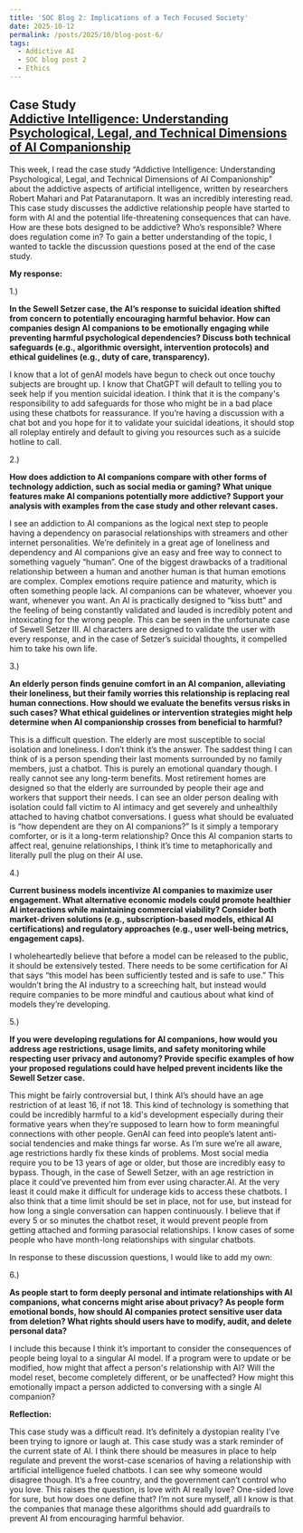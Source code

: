 ```yaml
---
title: 'SOC Blog 2: Implications of a Tech Focused Society'
date: 2025-10-12
permalink: /posts/2025/10/blog-post-6/
tags:
  - Addictive AI
  - SOC blog post 2
  - Ethics
---
```


**Case Study**  
[Addictive Intelligence: Understanding Psychological, Legal, and Technical Dimensions of AI Companionship](https://mit-serc.pubpub.org/pub/iopjyxcx/release/2?readingCollection=132bb7af)
---

This week, I read the case study “Addictive Intelligence: Understanding Psychological, Legal, and Technical Dimensions of AI Companionship” about the addictive aspects of artificial intelligence, written by researchers Robert Mahari and Pat Pataranutaporn. It was an incredibly interesting read. This case study discusses the addictive relationship people have started to form with AI and the potential life-threatening consequences that can have. How are these bots designed to be addictive? Who’s responsible? Where does regulation come in? To gain a better understanding of the topic, I wanted to tackle the discussion questions posed at the end of the case study.

**My response:**

1.)

**In the Sewell Setzer case, the AI’s response to suicidal ideation shifted from concern to potentially encouraging harmful behavior. How can companies design AI companions to be emotionally engaging while preventing harmful psychological dependencies? Discuss both technical safeguards (e.g., algorithmic oversight, intervention protocols) and ethical guidelines (e.g., duty of care, transparency).**

I know that a lot of genAI models have begun to check out once touchy subjects are brought up. I know that ChatGPT will default to telling you to seek help if you mention suicidal ideation. I think that it is the company's responsibility to add safeguards for those who might be in a bad place using these chatbots for reassurance. If you’re having a discussion with a chat bot and you hope for it to validate your suicidal ideations, it should stop all roleplay entirely and default to giving you resources such as a suicide hotline to call.

2.)

**How does addiction to AI companions compare with other forms of technology addiction, such as social media or gaming? What unique features make AI companions potentially more addictive? Support your analysis with examples from the case study and other relevant cases.**

I see an addiction to AI companions as the logical next step to people having a dependency on parasocial relationships with streamers and other internet personalities. We’re definitely in a great age of loneliness and dependency and AI companions give an easy and free way to connect to something vaguely “human”. One of the biggest drawbacks of a traditional relationship between a human and another human is that human emotions are complex. Complex emotions require patience and maturity, which is often something people lack. AI companions can be whatever, whoever you want, whenever you want. An AI is practically designed to “kiss butt” and the feeling of being constantly validated and lauded is incredibly potent and intoxicating for the wrong people. This can be seen in the unfortunate case of Sewell Setzer III. AI characters are designed to validate the user with every response, and in the case of Setzer’s suicidal thoughts, it compelled him to take his own life.

3.)

**An elderly person finds genuine comfort in an AI companion, alleviating their loneliness, but their family worries this relationship is replacing real human connections. How should we evaluate the benefits versus risks in such cases? What ethical guidelines or intervention strategies might help determine when AI companionship crosses from beneficial to harmful?**

This is a difficult question. The elderly are most susceptible to social isolation and loneliness. I don’t think it’s the answer. The saddest thing I can think of is a person spending their last moments surrounded by no family members, just a chatbot. This is purely an emotional quandary though. I really cannot see any long-term benefits. Most retirement homes are designed so that the elderly are surrounded by people their age and workers that support their needs. I can see an older person dealing with isolation could fall victim to AI intimacy and get severely and unhealthily attached to having chatbot conversations. I guess what should be evaluated is “how dependent are they on AI companions?” Is it simply a temporary comforter, or is it a long-term relationship? Once this AI companion starts to affect real, genuine relationships, I think it’s time to metaphorically and literally pull the plug on their AI use.

4.)

**Current business models incentivize AI companies to maximize user engagement. What alternative economic models could promote healthier AI interactions while maintaining commercial viability? Consider both market-driven solutions (e.g., subscription-based models, ethical AI certifications) and regulatory approaches (e.g., user well-being metrics, engagement caps).**

I wholeheartedly believe that before a model can be released to the public, it should be extensively tested. There needs to be some certification for AI that says “this model has been sufficiently tested and is safe to use.” This wouldn’t bring the AI industry to a screeching halt, but instead would require companies to be more mindful and cautious about what kind of models they’re developing.

5.)

**If you were developing regulations for AI companions, how would you address age restrictions, usage limits, and safety monitoring while respecting user privacy and autonomy? Provide specific examples of how your proposed regulations could have helped prevent incidents like the Sewell Setzer case.**

This might be fairly controversial but, I think AI’s should have an age restriction of at least 16, if not 18. This kind of technology is something that could be incredibly harmful to a kid's development especially during their formative years when they’re supposed to learn how to form meaningful connections with other people. GenAI can feed into people’s latent anti-social tendencies and make things far worse. As I’m sure we’re all aware, age restrictions hardly fix these kinds of problems. Most social media require you to be 13 years of age or older, but those are incredibly easy to bypass. Though, in the case of Sewell Setzer, with an age restriction in place it could’ve prevented him from ever using character.AI. At the very least it could make it difficult for underage kids to access these chatbots. I also think that a time limit should be set in place, not for use, but instead for how long a single conversation can happen continuously. I believe that if every 5 or so minutes the chatbot reset, it would prevent people from getting attached and forming parasocial relationships. I know cases of some people who have month-long relationships with singular chatbots.

In response to these discussion questions, I would like to add my own:

6.)

**As people start to form deeply personal and intimate relationships with AI companions, what concerns might arise about privacy? As people form emotional bonds, how should AI companies protect sensitive user data from deletion? What rights should users have to modify, audit, and delete personal data?**

I include this because I think it’s important to consider the consequences of people being loyal to a singular AI model. If a program were to update or be modified, how might that affect a person's relationship with AI? Will the model reset, become completely different, or be unaffected? How might this emotionally impact a person addicted to conversing with a single AI companion?

**Reflection:**

This case study was a difficult read. It’s definitely a dystopian reality I’ve been trying to ignore or laugh at. This case study was a stark reminder of the current state of AI. I think there should be measures in place to help regulate and prevent the worst-case scenarios of having a relationship with artificial intelligence fueled chatbots. I can see why someone would disagree though. It’s a free country, and the government can’t control who you love. This raises the question, is love with AI really love? One-sided love for sure, but how does one define that? I’m not sure myself, all I know is that the companies that manage these algorithms should add guardrails to prevent AI from encouraging harmful behavior.
